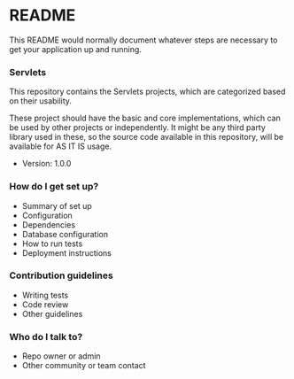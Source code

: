 # README #

This README would normally document whatever steps are necessary to get your application up and running.

### Servlets ###
This repository contains the Servlets projects, which are categorized based on their usability.

These project should have the basic and core implementations, which can be used by other projects or independently. It might be any third party library used in these, so the source code available in this repository, will be available for AS IT IS usage.

* Version: 1.0.0

### How do I get set up? ###

* Summary of set up
* Configuration
* Dependencies
* Database configuration
* How to run tests
* Deployment instructions

### Contribution guidelines ###

* Writing tests
* Code review
* Other guidelines

### Who do I talk to? ###

* Repo owner or admin
* Other community or team contact
